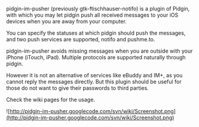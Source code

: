 pidgin-im-pusher (previously gtk-ftischhauser-notifo) is a plugin of Pidgin, with which you may let pidgin push all received messages to your iOS devices when you are away from your computer.


You can specify the statuses at which pidgin should push the messages, and two push services are supported, notifo and pushme.to.

pidgin-im-pusher avoids missing messages when you are outside with your iPhone (iTouch, iPad). Multiple protocols are supported naturally through pidgin.

However it is not an alternative of services like eBuddy and IM+, as you cannot reply the messages directly. But this plugin should be useful for those do not want to give their passwords to third parties.

Check the wiki pages for the usage.

![http://pidgin-im-pusher.googlecode.com/svn/wiki/Screenshot.png](http://pidgin-im-pusher.googlecode.com/svn/wiki/Screenshot.png)